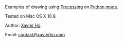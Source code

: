 Examples of drawing using [Processing](http://processing.org/) on [Python mode](https://github.com/jdf/processing.py).

Tested on Mac OS X 10.9.

Author: [Xavier Ho](http://jumptoglide.com)

Email: [contact@xavierho.com](contact@xavierho.com)